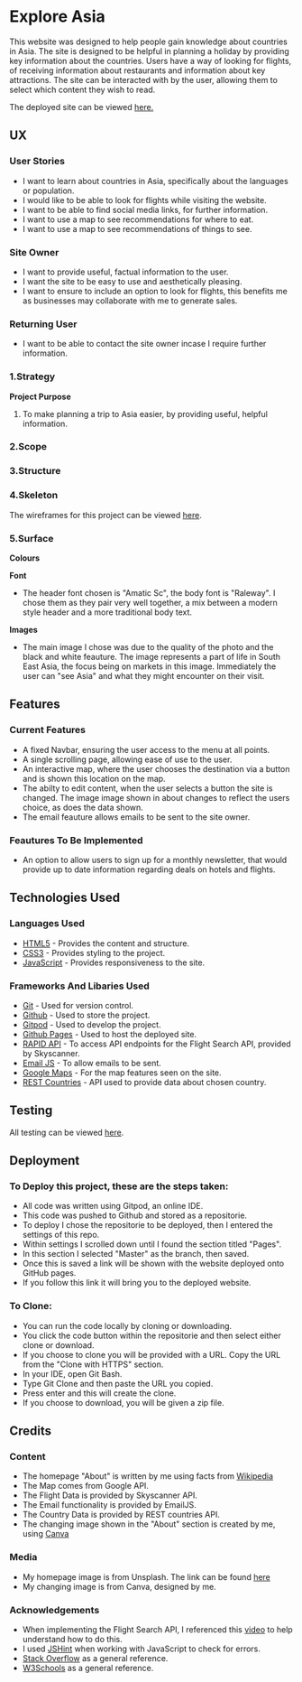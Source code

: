 # Explore Asia 
This website was designed to help people gain knowledge about countries in Asia. The site is designed to be helpful in planning a holiday by
providing key information about the countries. Users have a way of looking for flights, of receiving information about restaurants and 
information about key attractions. The site can be interacted with by the user, allowing them to select which content they wish to read. 

The deployed site can be viewed [here.](https://ellyc20.github.io/ms2-explore-asia/) 

## UX 

### User Stories 
* I want to learn about countries in Asia, specifically about the languages or population.
* I would like to be able to look for flights while visiting the website. 
* I want to be able to find social media links, for further information.
* I want to use a map to see recommendations for where to eat.
* I want to use a map to see recommendations of things to see.

### Site Owner 
* I want to provide useful, factual information to the user.
* I want the site to be easy to use and aesthetically pleasing. 
* I want to ensure to include an option to look for flights, this benefits me as businesses may collaborate with me to generate sales. 

### Returning User 
* I want to be able to contact the site owner incase I require further information. 

### 1.Strategy 

**Project Purpose**

1. To make planning a trip to Asia easier, by providing useful, helpful information. 

### 2.Scope 

### 3.Structure 

### 4.Skeleton 

The wireframes for this project can be viewed [here](https://github.com/EllyC20/ms2-explore-asia/tree/master/assets/wireframes/ms2-wireframes).

### 5.Surface 

**Colours**

**Font**

* The header font chosen is "Amatic Sc", the body font is "Raleway". I chose them as they pair very well together, a mix between a modern style header and a 
more traditional body text. 

**Images** 

* The main image I chose was due to the quality of the photo and the black and white feauture. The image represents a part of life in South East Asia, the 
focus being on markets in this image. Immediately the user can "see Asia" and what they might encounter on their visit. 

## Features 

### Current Features 

* A fixed Navbar, ensuring the user access to the menu at all points.
* A single scrolling page, allowing ease of use to the user.
* An interactive map, where the user chooses the destination via a button and is shown this location on the map. 
* The abilty to edit content, when the user selects a button the site is changed. The image image shown in about changes to reflect the users choice, as 
does the data shown. 
* The email feauture allows emails to be sent to the site owner. 

### Feautures To Be Implemented 

* An option to allow users to sign up for a monthly newsletter, that would provide up to date information regarding deals on hotels and flights.

## Technologies Used 

### Languages Used 

* [HTML5](https://en.wikipedia.org/wiki/HTML5) - Provides the content and structure.
* [CSS3](https://en.wikipedia.org/wiki/CSS) - Provides styling to the project.
* [JavaScript](https://en.wikipedia.org/wiki/JavaScript) - Provides responsiveness to the site. 

### Frameworks And Libaries Used 

* [Git](https://git-scm.com/) - Used for version control. 
* [Github](https://github.com/) - Used to store the project.
* [Gitpod](https://www.gitpod.io/) - Used to develop the project.
* [Github Pages](https://pages.github.com/) - Used to host the deployed site.
* [RAPID API](https://rapidapi.com/marketplace) - To access API endpoints for the Flight Search API, provided by Skyscanner.
* [Email JS](https://www.emailjs.com/) - To allow emails to be sent. 
* [Google Maps](https://developers.google.com/maps/documentation/javascript/overview) - For the map features seen on the site.
* [REST Countries](https://restcountries.eu/) - API used to provide data about chosen country. 


## Testing 

All testing can be viewed [here](#).

## Deployment 

### To Deploy this project, these are the steps taken: 

* All code was written using Gitpod, an online IDE.
* This code was pushed to Github and stored as a repositorie.
* To deploy I chose the repositorie to be deployed, then I entered the settings of this repo. 
* Within settings I scrolled down until I found the section titled "Pages". 
* In this section I selected "Master" as the branch, then saved.
* Once this is saved a link will be shown with the website deployed onto GitHub pages. 
* If you follow this link it will bring you to the deployed website. 

### To Clone: 

* You can run the code locally by cloning or downloading. 
* You click the code button within the repositorie and then select either clone or download. 
* If you choose to clone you will be provided with a URL. Copy the URL from the "Clone with HTTPS" section.
* In your IDE, open Git Bash.
* Type Git Clone and then paste the URL you copied. 
* Press enter and this will create the clone. 
* If you choose to download, you will be given a zip file.

## Credits 

### Content 

* The homepage "About" is written by me using facts from [Wikipedia](https://en.wikipedia.org/wiki/Southeast_Asia)
* The Map comes from Google API. 
* The Flight Data is provided by Skyscanner API.
* The Email functionality is provided by EmailJS. 
* The Country Data is provided by REST countries API.
* The changing image shown in the "About" section is created by me, using [Canva](https://www.canva.com/)

### Media 

* My homepage image is from Unsplash. The link can be found [here](https://unsplash.com/photos/WXKDnMFiYu8)
* My changing image is from Canva, designed by me. 

### Acknowledgements 

* When implementing the Flight Search API, I referenced this [video](https://www.youtube.com/watch?v=tc8DU14qX6I&t=562s) to help understand how to do this. 
* I used [JSHint](https://jshint.com/) when working with JavaScript to check for errors.
* [Stack Overflow](https://stackoverflow.com/) as a general reference. 
* [W3Schools](https://www.w3schools.com/default.asp) as a general reference. 



